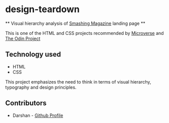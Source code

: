 # design-teardown

**  Visual hierarchy analysis of [Smashing Magazine](https://www.smashingmagazine.com/) landing page ** 

This is one of the HTML and CSS projects recommended by [Microverse](https://www.microverse.org/) and [The Odin Project](https://www.theodinproject.com)

## Technology used
* HTML
* CSS

This project emphasizes the need to think in terms of visual hierarchy, typography and design principles.

## Contributors

* Darshan - [Github Profile](https://github.com/daashandayo)
